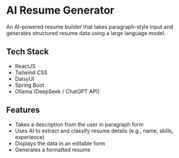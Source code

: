 # AI Resume Generator

An AI-powered resume builder that takes paragraph-style input and generates structured resume data using a large language model.

## Tech Stack

- ReactJS  
- Tailwind CSS  
- DaisyUI  
- Spring Boot  
- Ollama (DeepSeek / ChatGPT API)

## Features

- Takes a description from the user in paragraph form  
- Uses AI to extract and classify resume details (e.g., name, skills, experience)  
- Displays the data in an editable form  
- Generates a formatted resume
